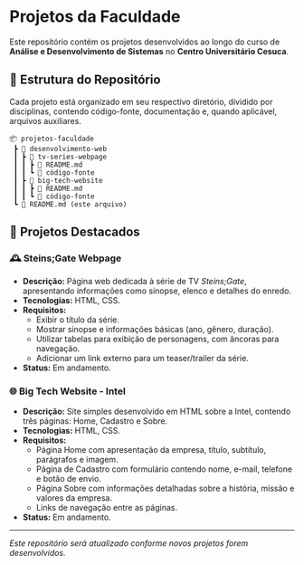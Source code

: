 # Projetos da Faculdade

Este repositório contém os projetos desenvolvidos ao longo do curso de **Análise e Desenvolvimento de Sistemas** no **Centro Universitário Cesuca**.

## 📂 Estrutura do Repositório
Cada projeto está organizado em seu respectivo diretório, dividido por disciplinas, contendo código-fonte, documentação e, quando aplicável, arquivos auxiliares.

```
📦 projetos-faculdade
 ┣ 📂 desenvolvimento-web
 ┃ ┣ 📂 tv-series-webpage
 ┃ ┃ ┣ 📜 README.md
 ┃ ┃ ┗ 📜 código-fonte
 ┃ ┣ 📂 big-tech-website
 ┃ ┃ ┣ 📜 README.md
 ┃ ┃ ┗ 📜 código-fonte
 ┗ 📜 README.md (este arquivo)
```
## 📌 Projetos Destacados

### 🕰️ Steins;Gate Webpage
- **Descrição:** Página web dedicada à série de TV *Steins;Gate*, apresentando informações como sinopse, elenco e detalhes do enredo.
- **Tecnologias:** HTML, CSS.
- **Requisitos:**
  - Exibir o título da série.
  - Mostrar sinopse e informações básicas (ano, gênero, duração).
  - Utilizar tabelas para exibição de personagens, com âncoras para navegação.
  - Adicionar um link externo para um teaser/trailer da série.
- **Status:** Em andamento.

### 🌐 Big Tech Website - Intel
- **Descrição:** Site simples desenvolvido em HTML sobre a Intel, contendo três páginas: Home, Cadastro e Sobre.
- **Tecnologias:** HTML, CSS.
- **Requisitos:**
  - Página Home com apresentação da empresa, título, subtítulo, parágrafos e imagem.
  - Página de Cadastro com formulário contendo nome, e-mail, telefone e botão de envio.
  - Página Sobre com informações detalhadas sobre a história, missão e valores da empresa.
  - Links de navegação entre as páginas.
- **Status:** Em andamento.

---

*Este repositório será atualizado conforme novos projetos forem desenvolvidos.*



